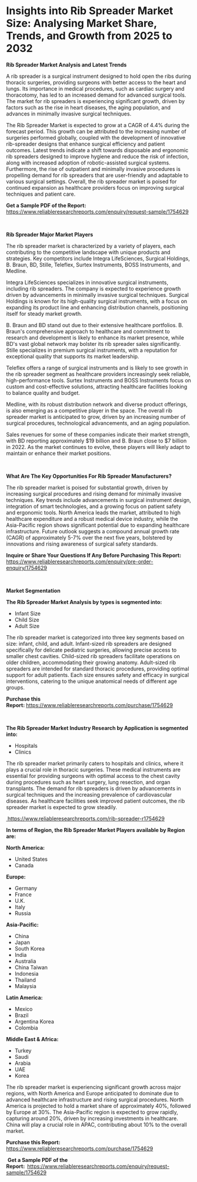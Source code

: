 <p><h1>Insights into Rib Spreader Market Size: Analysing Market Share, Trends, and Growth from 2025 to 2032</h1></p><p><strong>Rib Spreader Market Analysis and Latest Trends</strong></p>
<p><p>A rib spreader is a surgical instrument designed to hold open the ribs during thoracic surgeries, providing surgeons with better access to the heart and lungs. Its importance in medical procedures, such as cardiac surgery and thoracotomy, has led to an increased demand for advanced surgical tools. The market for rib spreaders is experiencing significant growth, driven by factors such as the rise in heart diseases, the aging population, and advances in minimally invasive surgical techniques.</p><p>The Rib Spreader Market is expected to grow at a CAGR of 4.4% during the forecast period. This growth can be attributed to the increasing number of surgeries performed globally, coupled with the development of innovative rib-spreader designs that enhance surgical efficiency and patient outcomes. Latest trends indicate a shift towards disposable and ergonomic rib spreaders designed to improve hygiene and reduce the risk of infection, along with increased adoption of robotic-assisted surgical systems. Furthermore, the rise of outpatient and minimally invasive procedures is propelling demand for rib spreaders that are user-friendly and adaptable to various surgical settings. Overall, the rib spreader market is poised for continued expansion as healthcare providers focus on improving surgical techniques and patient care.</p></p>
<p><strong>Get a Sample PDF of the Report:&nbsp;</strong> <a href="https://www.reliableresearchreports.com/enquiry/request-sample/1754629?utm_campaign=2286&utm_medium=2&utm_source=Github&utm_content=ia&utm_term=13042025&utm_id=rib-spreader">https://www.reliableresearchreports.com/enquiry/request-sample/1754629</a></p>
<p>&nbsp;</p>
<p><strong>Rib Spreader Major Market Players</strong></p>
<p><p>The rib spreader market is characterized by a variety of players, each contributing to the competitive landscape with unique products and strategies. Key competitors include Integra LifeSciences, Surgical Holdings, B. Braun, BD, Stille, Teleflex, Surtex Instruments, BOSS Instruments, and Medline.</p><p>Integra LifeSciences specializes in innovative surgical instruments, including rib spreaders. The company is expected to experience growth driven by advancements in minimally invasive surgical techniques. Surgical Holdings is known for its high-quality surgical instruments, with a focus on expanding its product line and enhancing distribution channels, positioning itself for steady market growth.</p><p>B. Braun and BD stand out due to their extensive healthcare portfolios. B. Braun's comprehensive approach to healthcare and commitment to research and development is likely to enhance its market presence, while BD's vast global network may bolster its rib spreader sales significantly. Stille specializes in premium surgical instruments, with a reputation for exceptional quality that supports its market leadership.</p><p>Teleflex offers a range of surgical instruments and is likely to see growth in the rib spreader segment as healthcare providers increasingly seek reliable, high-performance tools. Surtex Instruments and BOSS Instruments focus on custom and cost-effective solutions, attracting healthcare facilities looking to balance quality and budget.</p><p>Medline, with its robust distribution network and diverse product offerings, is also emerging as a competitive player in the space. The overall rib spreader market is anticipated to grow, driven by an increasing number of surgical procedures, technological advancements, and an aging population.</p><p>Sales revenues for some of these companies indicate their market strength, with BD reporting approximately $19 billion and B. Braun close to $7 billion in 2022. As the market continues to evolve, these players will likely adapt to maintain or enhance their market positions.</p></p>
<p>&nbsp;</p>
<p><strong>What Are The Key Opportunities For Rib Spreader Manufacturers?</strong></p>
<p><p>The rib spreader market is poised for substantial growth, driven by increasing surgical procedures and rising demand for minimally invasive techniques. Key trends include advancements in surgical instrument design, integration of smart technologies, and a growing focus on patient safety and ergonomic tools. North America leads the market, attributed to high healthcare expenditure and a robust medical device industry, while the Asia-Pacific region shows significant potential due to expanding healthcare infrastructure. Future outlook suggests a compound annual growth rate (CAGR) of approximately 5-7% over the next five years, bolstered by innovations and rising awareness of surgical safety standards.</p></p>
<p><strong>Inquire or Share Your Questions If Any Before Purchasing This Report:</strong> <a href="https://www.reliableresearchreports.com/enquiry/pre-order-enquiry/1754629?utm_campaign=2286&utm_medium=2&utm_source=Github&utm_content=ia&utm_term=13042025&utm_id=rib-spreader">https://www.reliableresearchreports.com/enquiry/pre-order-enquiry/1754629</a></p>
<p>&nbsp;</p>
<p><strong>Market Segmentation</strong></p>
<p><strong>The Rib Spreader Market Analysis by types is segmented into:</strong></p>
<p><ul><li>Infant Size</li><li>Child Size</li><li>Adult Size</li></ul></p>
<p><p>The rib spreader market is categorized into three key segments based on size: infant, child, and adult. Infant-sized rib spreaders are designed specifically for delicate pediatric surgeries, allowing precise access to smaller chest cavities. Child-sized rib spreaders facilitate operations on older children, accommodating their growing anatomy. Adult-sized rib spreaders are intended for standard thoracic procedures, providing optimal support for adult patients. Each size ensures safety and efficacy in surgical interventions, catering to the unique anatomical needs of different age groups.</p></p>
<p><strong>Purchase this Report:&nbsp;</strong><a href="https://www.reliableresearchreports.com/purchase/1754629?utm_campaign=2286&utm_medium=2&utm_source=Github&utm_content=ia&utm_term=13042025&utm_id=rib-spreader">https://www.reliableresearchreports.com/purchase/1754629</a></p>
<p>&nbsp;</p>
<p><strong>The Rib Spreader Market Industry Research by Application is segmented into:</strong></p>
<p><ul><li>Hospitals</li><li>Clinics</li></ul></p>
<p><p>The rib spreader market primarily caters to hospitals and clinics, where it plays a crucial role in thoracic surgeries. These medical instruments are essential for providing surgeons with optimal access to the chest cavity during procedures such as heart surgery, lung resection, and organ transplants. The demand for rib spreaders is driven by advancements in surgical techniques and the increasing prevalence of cardiovascular diseases. As healthcare facilities seek improved patient outcomes, the rib spreader market is expected to grow steadily.</p></p>
<p><a href="https://www.reliableresearchreports.com/rib-spreader-r1754629?utm_campaign=2286&utm_medium=2&utm_source=Github&utm_content=ia&utm_term=13042025&utm_id=rib-spreader">&nbsp;https://www.reliableresearchreports.com/rib-spreader-r1754629</a></p>
<p><strong>In terms of Region, the Rib Spreader Market Players available by Region are:</strong></p>
<p>
    <p> <strong> North America: </strong>
        <ul>
            <li>United States</li>
            <li>Canada</li>
        </ul>
        </p> 
    <p> <strong> Europe: </strong>
        <ul>
            <li>Germany</li>
            <li>France</li>
            <li>U.K.</li>
            <li>Italy</li>
            <li>Russia</li>
        </ul>
        </p> 
    <p> <strong> Asia-Pacific: </strong>
        <ul>
            <li>China</li>
            <li>Japan</li>
            <li>South Korea</li>
            <li>India</li>
            <li>Australia</li>
            <li>China Taiwan</li>
            <li>Indonesia</li>
            <li>Thailand</li>
            <li>Malaysia</li>
        </ul>
        </p> 
    <p> <strong> Latin America: </strong>
        <ul>
            <li>Mexico</li>
            <li>Brazil</li>
            <li>Argentina Korea</li>
            <li>Colombia</li>
        </ul>
        </p> 
    <p> <strong> Middle East & Africa: </strong>
        <ul>
            <li>Turkey</li>
            <li>Saudi</li>
            <li>Arabia</li>
            <li>UAE</li>
            <li>Korea</li>
        </ul>
    </p>
    </p>
<p><p>The rib spreader market is experiencing significant growth across major regions, with North America and Europe anticipated to dominate due to advanced healthcare infrastructure and rising surgical procedures. North America is projected to hold a market share of approximately 40%, followed by Europe at 30%. The Asia-Pacific region is expected to grow rapidly, capturing around 20%, driven by increasing investments in healthcare. China will play a crucial role in APAC, contributing about 10% to the overall market.</p></p>
<p><strong>Purchase this Report: </strong><a href="https://www.reliableresearchreports.com/purchase/1754629?utm_campaign=2286&utm_medium=2&utm_source=Github&utm_content=ia&utm_term=13042025&utm_id=rib-spreader">https://www.reliableresearchreports.com/purchase/1754629</a></p>
<p>&nbsp;<strong>Get a Sample PDF of the Report:&nbsp;&nbsp;</strong><a href="https://www.reliableresearchreports.com/enquiry/request-sample/1754629?utm_campaign=2286&utm_medium=2&utm_source=Github&utm_content=ia&utm_term=13042025&utm_id=rib-spreader">https://www.reliableresearchreports.com/enquiry/request-sample/1754629</a></p>
<p><strong></strong></p>
<p><p></p><p></p><p></p></p>